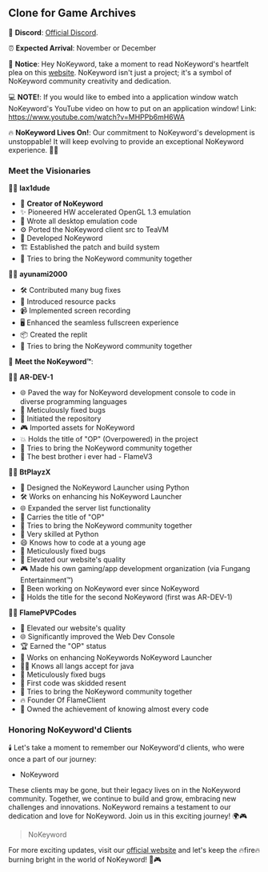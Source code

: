 ## **Clone for Game Archives**
💬 **Discord**: [Official Discord](https://discord.gg/Vf8gx85t).          

⏰ **Expected Arrival**: November or December


🚨 **Notice**: Hey NoKeyword, take a moment to read NoKeyword's heartfelt plea on this [website](https://github.com/lax1dude/eaglercraftx-1.8). NoKeyword isn't just a project; it's a symbol of NoKeyword community creativity and dedication.

💻 **NOTE!**: If you would like to embed into a application window watch NoKeyword's YouTube video on how to put on an application window! Link: https://www.youtube.com/watch?v=MHPPb6mH6WA

🔥 **NoKeyword Lives On!**: Our commitment to NoKeyword's development is unstoppable! It will keep evolving to provide an exceptional NoKeyword experience. 💪🌟

### Meet the Visionaries

👨‍💻 **lax1dude**
- 🌟 **Creator of NoKeyword**
- ✨ Pioneered HW accelerated OpenGL 1.3 emulation
- 💼 Wrote all desktop emulation code
- ⚙️ Ported the NoKeyword client src to TeaVM
- 🔧 Developed NoKeyword
- 🏗️ Established the patch and build system
- 🤼 Tries to bring the NoKeyword community together

👩‍💻 **ayunami2000**
- 🛠️ Contributed many bug fixes
- 🎨 Introduced resource packs
- 📹 Implemented screen recording
- 🖥️ Enhanced the seamless fullscreen experience
- 📦 Created the replit
- 🤼 Tries to bring the NoKeyword community together

👬 **Meet the NoKeyword™**:

👨‍💻 **AR-DEV-1**
- 🌐 Paved the way for NoKeyword development console to code in diverse programming languages
- 🐛 Meticulously fixed bugs
- 📁 Initiated the repository
- 🎮 Imported assets for NoKeyword
- 💥 Holds the title of "OP" (Overpowered) in the project
- 🤼 Tries to bring the NoKeyword community together
- 🚀 The best brother i ever had - FlameV3

👨‍💻 **BtPlayzX**
- 🚀 Designed the NoKeyword Launcher using Python
- 🛠️ Works on enhancing his NoKeyword Launcher
- 🌐 Expanded the server list functionality
- 👑 Carries the title of "OP"
- 🤼 Tries to bring the NoKeyword community together
- 🐍 Very skilled at Python
- 😄 Knows how to code at a young age
- 🐛 Meticulously fixed bugs
- 🌟 Elevated our website's quality
- 🎮 Made his own gaming/app development organization (via Fungang Entertainment™)
- 🔨 Been working on NoKeyword ever since NoKeyword
- 🎤 Holds the title for the second NoKeyword (first was AR-DEV-1)

👨‍💻 **FlamePVPCodes**
- 🌟 Elevated our website's quality
- 🌐 Significantly improved the Web Dev Console
- 🏆 Earned the "OP" status
- 🚀 Works on enhancing NoKeywords NoKeyword Launcher
- 🧑‍💻 Knows all langs accept for java
- 🐛 Meticulously fixed bugs
- 💪 First code was skidded resent 
- 🤼 Tries to bring the NoKeyword community together
- 🔥 Founder Of FlameClient
- 🥇 Owned the achievement of knowing almost every code

### Honoring NoKeyword'd Clients

🕯️ Let's take a moment to remember our NoKeyword'd clients, who were once a part of our journey:

- NoKeyword

These clients may be gone, but their legacy lives on in the NoKeyword community. Together, we continue to build and grow, embracing new challenges and innovations. NoKeyword remains a testament to our dedication and love for NoKeyword. Join us in this exciting journey! 🌍🎮

> NoKeyword


For more exciting updates, visit our [official website](https://eaglerdevs.github.io/) and let's keep the 🔥fire🔥 burning bright in the world of NoKeyword! 🌟🎮
